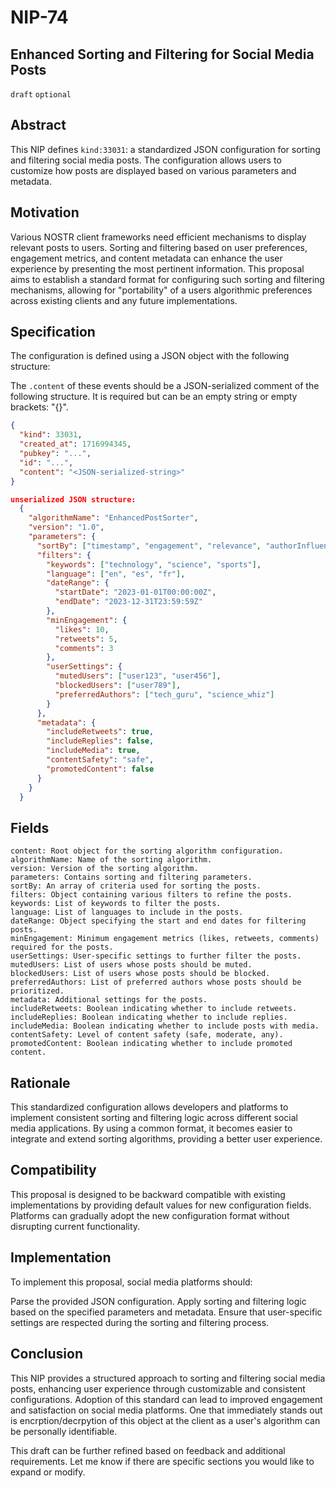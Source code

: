 # NIP-74

## Enhanced Sorting and Filtering for Social Media Posts

`draft` `optional`

## Abstract

This NIP defines `kind:33031`: a standardized JSON configuration for sorting and filtering social media posts. The configuration allows users to customize how posts are displayed based on various parameters and metadata.

## Motivation

Various NOSTR client frameworks need efficient mechanisms to display relevant posts to users. Sorting and filtering based on user preferences, engagement metrics, and content metadata can enhance the user experience by presenting the most pertinent information. This proposal aims to establish a standard format for configuring such sorting and filtering mechanisms, allowing for "portability" of a users algorithmic preferences across existing clients and any future implementations.

## Specification

The configuration is defined using a JSON object with the following structure:

The `.content` of these events should be a JSON-serialized comment of the following structure. It is required but can be an empty string or empty brackets: "{}".

```json
{
  "kind": 33031,
  "created_at": 1716994345,
  "pubkey": "...",
  "id": "...",
  "content": "<JSON-serialized-string>"
}

unserialized JSON structure:
  {
    "algorithmName": "EnhancedPostSorter",
    "version": "1.0",
    "parameters": {
      "sortBy": ["timestamp", "engagement", "relevance", "authorInfluence"],
      "filters": {
        "keywords": ["technology", "science", "sports"],
        "language": ["en", "es", "fr"],
        "dateRange": {
          "startDate": "2023-01-01T00:00:00Z",
          "endDate": "2023-12-31T23:59:59Z"
        },
        "minEngagement": {
          "likes": 10,
          "retweets": 5,
          "comments": 3
        },
        "userSettings": {
          "mutedUsers": ["user123", "user456"],
          "blockedUsers": ["user789"],
          "preferredAuthors": ["tech_guru", "science_whiz"]
        }
      },
      "metadata": {
        "includeRetweets": true,
        "includeReplies": false,
        "includeMedia": true,
        "contentSafety": "safe",
        "promotedContent": false
      }
    }
  }

```



## Fields

```
content: Root object for the sorting algorithm configuration.
algorithmName: Name of the sorting algorithm.
version: Version of the sorting algorithm.
parameters: Contains sorting and filtering parameters.
sortBy: An array of criteria used for sorting the posts.
filters: Object containing various filters to refine the posts.
keywords: List of keywords to filter the posts.
language: List of languages to include in the posts.
dateRange: Object specifying the start and end dates for filtering posts.
minEngagement: Minimum engagement metrics (likes, retweets, comments) required for the posts.
userSettings: User-specific settings to further filter the posts.
mutedUsers: List of users whose posts should be muted.
blockedUsers: List of users whose posts should be blocked.
preferredAuthors: List of preferred authors whose posts should be prioritized.
metadata: Additional settings for the posts.
includeRetweets: Boolean indicating whether to include retweets.
includeReplies: Boolean indicating whether to include replies.
includeMedia: Boolean indicating whether to include posts with media.
contentSafety: Level of content safety (safe, moderate, any).
promotedContent: Boolean indicating whether to include promoted content.
```

## Rationale

This standardized configuration allows developers and platforms to implement consistent sorting and filtering logic across different social media applications. By using a common format, it becomes easier to integrate and extend sorting algorithms, providing a better user experience.

## Compatibility

This proposal is designed to be backward compatible with existing implementations by providing default values for new configuration fields. Platforms can gradually adopt the new configuration format without disrupting current functionality.

## Implementation

To implement this proposal, social media platforms should:

Parse the provided JSON configuration.
Apply sorting and filtering logic based on the specified parameters and metadata.
Ensure that user-specific settings are respected during the sorting and filtering process.

## Conclusion

This NIP provides a structured approach to sorting and filtering social media posts, enhancing user experience through customizable and consistent configurations. Adoption of this standard can lead to improved engagement and satisfaction on social media platforms. One that immediately stands out is encrption/decrpytion of this object at the client as a user's algorithm can be personally identifiable.

This draft can be further refined based on feedback and additional requirements. Let me know if there are specific sections you would like to expand or modify.

